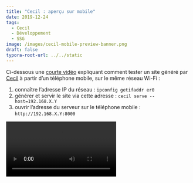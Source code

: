 ```yaml
---
title: "Cecil : aperçu sur mobile"
date: 2019-12-24
tags:
  - Cecil
  - Développement
  - SSG
image: /images/cecil-mobile-preview-banner.png
draft: false
typora-root-url: ../../static
---
```


Ci-dessous une [courte vidéo](/videos/cecil-apercu-sur-mobile.mp4) expliquant comment tester un site généré par [Cecil](https://cecil.app) à partir d’un téléphone mobile, sur le même réseau Wi-Fi :

1. connaître l’adresse IP du réseau : `ipconfig getifaddr er0`
2. générer et servir le site via cette adresse : `cecil serve --host=192.168.X.Y`
3. ouvrir l’adresse du serveur sur le téléphone mobile : `http://192.168.X.Y:8000`
<!-- break -->
<video controls>
  <source src="/videos/cecil-apercu-sur-mobile.mp4" type="video/mp4">
</video>
